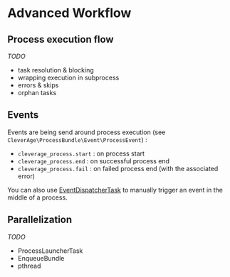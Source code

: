 Advanced Workflow
=================

## Process execution flow

_TODO_ 
* task resolution & blocking
* wrapping execution in subprocess
* errors & skips
* orphan tasks

## Events

Events are being send around process execution (see `CleverAge\ProcessBundle\Event\ProcessEvent`) :
* `cleverage_process.start` : on process start
* `cleverage_process.end` : on successful process end
* `cleverage_process.fail` : on failed process end (with the associated error)

You can also use [EventDispatcherTask](reference/tasks/event_dispatcher_task.md) to manually trigger an event in the middle of a process.

## Parallelization

_TODO_
* ProcessLauncherTask
* EnqueueBundle
* pthread

